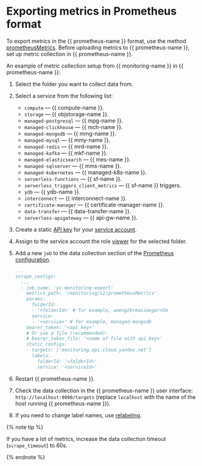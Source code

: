 # Exporting metrics in Prometheus format

To export metrics in the {{ prometheus-name }} format, use the method [prometheusMetrics](../../api-ref/MetricsData/prometheusMetrics.md). Before uploading metrics to {{ prometheus-name }}, set up metric collection in {{ prometheus-name }}.

An example of metric collection setup from {{ monitoring-name }} in {{ prometheus-name }}:

1. Select the folder you want to collect data from.
1. Select a service from the following list:
   - `compute` — {{ compute-name }}.
   - `storage` — {{ objstorage-name }}.
   - `managed-postgresql` — {{ mpg-name }}.
   - `managed-clickhouse` — {{ mch-name }}.
   - `managed-mongodb` — {{ mmg-name }}.
   - `managed-mysql` — {{ mmy-name }}.
   - `managed-redis` — {{ mrd-name }}.
   - `managed-kafka` — {{ mkf-name }}.
   - `managed-elasticsearch` — {{ mes-name }}.
   - `managed-sqlserver` — {{ mms-name }}.
   - `managed-kubernetes` — {{ managed-k8s-name }}.
   - `serverless-functions` — {{ sf-name }}.
   - `serverless_triggers_client_metrics` — {{ sf-name }} triggers.
   - `ydb` — {{ ydb-name }}.
   - `interconnect` — {{ interconnect-name }}.
   - `certificate-manager` — {{ certificate-manager-name }}.
   - `data-transfer` — {{ data-transfer-name }}.
   - `serverless-apigateway` — {{ api-gw-name }}.
1. Create a static [API key](../../../iam/operations/api-key/create.md) for your [service account](../../../iam/concepts/users/service-accounts).
1. Assign to the service account the role [viewer](../../../iam/operations/roles/grant#access-to-sa) for the selected folder.
1. Add a new `job` to the data collection section of the [Prometheus configuration](https://prometheus.io/docs/prometheus/latest/configuration/configuration).

   ```yaml
   ...
   scrape_configs:
     ...
     - job_name: 'yc-monitoring-export'
       metrics_path: '/monitoring/v2/prometheusMetrics'
       params:
         folderId:
         - '<folderId>' # for example, aoeng2krmasimogorn5m
         service:
         - '<service>' # for example, managed-mongodb
       bearer_token: '<api_key>'
       # Or use a file (recommended):
       # bearer_token_file: '<name of file with api_key>'
       static_configs:
       - targets: ['monitoring.api.cloud.yandex.net']
         labels:
           folderId: '<folderId>'
           service: '<serviceId>'
   ```
1. Restart {{ prometheus-name }}.
1. Check the data collection in the {{ prometheus-name }} user interface: `http://localhost:9090/targets` (replace `localhost` with the name of the host running {{ prometheus-name }}).
1. If you need to change label names, use [relabeling](https://prometheus.io/docs/prometheus/latest/configuration/configuration/#relabel_config).

{% note tip %}

If you have a lot of metrics, increase the data collection timeout (`scrape_timeout`) to 60s.

{% endnote %}

